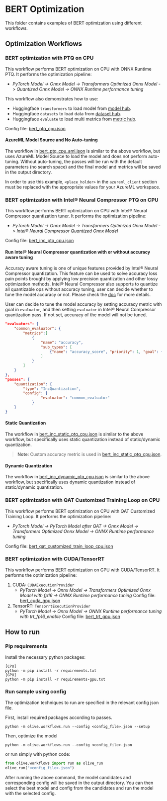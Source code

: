 # BERT Optimization
This folder contains examples of BERT optimization using different workflows.

## Optimization Workflows
### BERT optimization with PTQ on CPU
This workflow performs BERT optimization on CPU with ONNX Runtime PTQ. It performs the optimization pipeline:
- *PyTorch Model -> Onnx Model -> Transformers Optimized Onnx Model -> Quantized Onnx Model -> ONNX Runtime performance tuning*

This workflow also demonstrates how to use:
- Huggingface `transformers` to load model from [model hub](https://huggingface.co/models).
- Huggingface `datasets` to load data from [dataset hub](https://huggingface.co/datasets).
- Huggingface `evaluate` to load multi metrics from [metric hub](https://huggingface.co/evaluate-metric).

Config file: [bert_ptq_cpu.json](bert_ptq_cpu.json)

#### AzureML Model Source and No Auto-tuning
The workflow in [bert_ptq_cpu_aml.json](bert_ptq_cpu_aml.json) is similar to the above workflow, but uses AzureML Model Source to load the model and does not perform auto-tuning. Without auto-tuning, the passes will be run with the default parameters (no search space) and the final model and metrics will be saved in the output directory.

In order to use this example, `<place_holder>` in the `azureml_client` section must be replaced with the appropriate values for your
AzureML workspace.


### BERT optimization with Intel® Neural Compressor PTQ on CPU
This workflow performs BERT optimization on CPU with Intel® Neural Compressor quantization tuner. It performs the optimization pipeline:
- *PyTorch Model -> Onnx Model -> Transformers Optimized Onnx Model -> Intel® Neural Compressor Quantized Onnx Model*

Config file: [bert_inc_ptq_cpu.json](bert_inc_ptq_cpu.json)

#### Run Intel® Neural Compressor quantization with or without accuracy aware tuning

Accuracy aware tuning is one of unique features provided by Intel® Neural Compressor quantization. This feature can be used to solve accuracy loss pain points brought by applying low precision quantization and other lossy optimization methods. Intel® Neural Compressor also supports to quantize all quantizable ops without accuracy tuning, user can decide whether to tune the model accuracy or not. Please check the [doc](https://github.com/intel/neural-compressor/blob/master/docs/source/quantization.md) for more details.

User can decide to tune the model accuracy by setting accuracy metric with goal in `evaluator`, and then setting `evaluator` in Intel® Neural Compressor quantization pass. If not set, accuracy of the model will not be tuned.

```json
"evaluators": {
    "common_evaluator": {
        "metrics":[
            {
                "name": "accuracy",
                "sub_types": [
                    {"name": "accuracy_score", "priority": 1, "goal": {"type": "percent-max-degradation", "value": 2}}
                ]
            }
        ]
    }
},
"passes": {
    "quantization": {
        "type": "IncQuantization",
        "config": {
                "evaluator": "common_evaluator"
            }
    }
}

```

#### Static Quantization
The workflow in [bert_inc_static_ptq_cpu.json](bert_inc_static_ptq_cpu.json) is similar to the above workflow, but specifically uses static quantization instead of static/dynamic quantization.
> **Note**: Custom accuracy metric is used in [bert_inc_static_ptq_cpu.json](bert_inc_static_ptq_cpu.json).

#### Dynamic Quantization
The workflow in [bert_inc_dynamic_ptq_cpu.json](bert_inc_dynamic_ptq_cpu.json) is similar to the above workflow, but specifically uses dynamic quantization instead of static/dynamic quantization.

### BERT optimization with QAT Customized Training Loop on CPU
This workflow performs BERT optimization on CPU with QAT Customized Training Loop. It performs the optimization pipeline:
- *PyTorch Model -> PyTorch Model after QAT -> Onnx Model -> Transformers Optimized Onnx Model -> ONNX Runtime performance tuning*

Config file: [bert_qat_customized_train_loop_cpu.json](bert_qat_customized_train_loop_cpu.json)

### BERT optimization with CUDA/TensorRT
This workflow performs BERT optimization on GPU with CUDA/TensorRT. It performs the optimization pipeline:
1. CUDA: `CUDAExecutionProvider`
    - *PyTorch Model -> Onnx Model -> Transformers Optimized Onnx Model with fp16 -> ONNX Runtime performance tuning*
    Config file: [bert_cuda_gpu.json](bert_cuda_gpu.json)
2. TensorRT: `TensorrtExecutionProvider`
    - *PyTorch Model -> Onnx Model -> ONNX Runtime performance tuning with trt_fp16_enable*
    Config file: [bert_trt_gpu.json](bert_trt_gpu.json)
## How to run
### Pip requirements
Install the necessary python packages:
```
[CPU]
python -m pip install -r requirements.txt
[GPU]
python -m pip install -r requirements-gpu.txt
```

### Run sample using config

The optimization techniques to run are specified in the relevant config json file.

First, install required packages according to passes.
```
python -m olive.workflows.run --config <config_file>.json --setup
```

Then, optimize the model
```
python -m olive.workflows.run --config <config_file>.json
```

or run simply with python code:
```python
from olive.workflows import run as olive_run
olive_run("<config_file>.json")
```

After running the above command, the model candidates and corresponding config will be saved in the output directory.
You can then select the best model and config from the candidates and run the model with the selected config.
